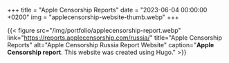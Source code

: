 +++
title = "Apple Censorship Reports"
date = "2023-06-04 00:00:00 +0200"
img = "applecensorship-website-thumb.webp"
+++

{{< figure src="/img/portfolio/applecensorship-report.webp" link="https://reports.applecensorship.com/russia/" title="Apple Censorship Reports" alt="Apple Censorship Russia Report Website" caption="**Apple Censorship report**. This website was created using Hugo." >}}
